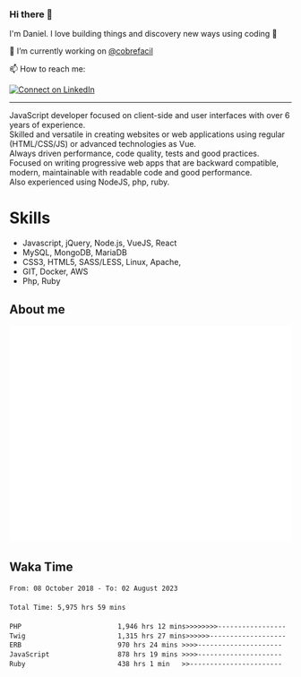 ### Hi there 👋

I'm Daniel. I love building things and discovery new ways using coding :raised_hands: 

🔭 I’m currently working on [@cobrefacil](https://www.cobrefacil.com.br/)

📫 How to reach me:

[![Connect on LinkedIn](https://img.shields.io/badge/--linkedin?label=LinkedIn&logo=LinkedIn&style=social)](https://www.linkedin.com/in/daniel-cerverizzo/)

---

JavaScript developer focused on client-side and user interfaces with over 6 years of experience.  
Skilled and versatile in creating websites or web applications using regular (HTML/CSS/JS) or advanced technologies as Vue.  
Always driven performance, code quality, tests and good practices.  
 Focused on writing progressive web apps that are backward compatible, modern, maintainable with readable code and good performance.  
Also experienced using NodeJS, php, ruby. 


# Skills

 - Javascript, jQuery, Node.js, VueJS, React
 - MySQL, MongoDB, MariaDB    
 - CSS3, HTML5, SASS/LESS,  Linux, Apache,
 - GIT, Docker, AWS
 - Php, Ruby

## About me

![Metrics](/github-metrics.svg)

## Waka Time

<!--START_SECTION:waka-->

```txt
From: 08 October 2018 - To: 02 August 2023

Total Time: 5,975 hrs 59 mins

PHP                        1,946 hrs 12 mins>>>>>>>>-----------------   32.57 %
Twig                       1,315 hrs 27 mins>>>>>>-------------------   22.01 %
ERB                        970 hrs 24 mins >>>>---------------------   16.24 %
JavaScript                 878 hrs 19 mins >>>>---------------------   14.70 %
Ruby                       438 hrs 1 min   >>-----------------------   07.33 %
```

<!--END_SECTION:waka-->

